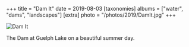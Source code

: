 +++
title = "Dam It"
date = 2019-08-03
[taxonomies]
albums = ["water", "dams", "landscapes"]
[extra]
photo = "/photos/2019/DamIt.jpg"
+++

![Dam It](/photos/2019/DamIt.jpg "Who can resist a gosh dam pun")

The Dam at Guelph Lake on a beautiful summer day.
